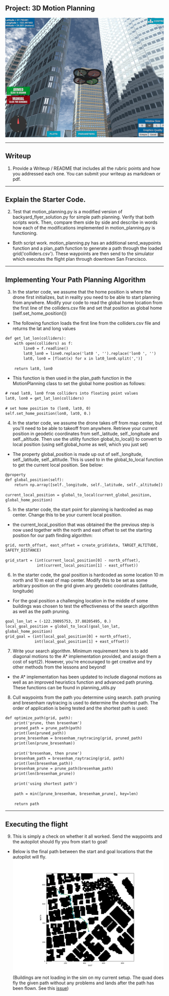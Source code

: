## Project: 3D Motion Planning
![Quad Image](enroute.png)

---

## Writeup
1. Provide a Writeup / README that includes all the rubric points and how you addressed each one. You can submit your writeup as markdown or pdf.
---
## Explain the Starter Code.
2. Test that motion_planning.py is a modified version of backyard_flyer_solution.py for simple path planning. Verify that both scripts work. Then, compare them side by side and describe in words how each of the modifications implemented in motion_planning.py is functioning.
* Both script work. motion_planning.py has an additional send_waypoints function and a plan_path function to generate a path through the loaded grid('colliders.csv'). These waypoints are then send to the simulator which executes the flight plan through downtown San Francisco.
---
## Implementing Your Path Planning Algorithm
3. In the starter code, we assume that the home position is where the drone first initializes, but in reality you need to be able to start planning from anywhere. Modify your code to read the global home location from the first line of the colliders.csv file and set that position as global home (self.set_home_position())

* The following function loads the first line from the colliders.csv file and returns the lat and long values
```
def get_lat_lon(colliders):
    with open(colliders) as f:
        line0 = f.readline()
        lat0_lon0 = line0.replace('lat0 ', '').replace('lon0 ', '')
        lat0, lon0 = [float(x) for x in lat0_lon0.split(',')]

    return lat0, lon0
```
* This function is then used in the plan_path function in the MotionPlanning class to set the global home position as follows:
```
# read lat0, lon0 from colliders into floating point values
lat0, lon0 = get_lat_lon(colliders)

# set home position to (lon0, lat0, 0)
self.set_home_position(lon0, lat0, 0.)
```

4. In the starter code, we assume the drone takes off from map center, but you'll need to be able to takeoff from anywhere. Retrieve your current position in geodetic coordinates from self._latitude, self._longitude and self._altitude. Then use the utility function global_to_local() to convert to local position (using self.global_home as well, which you just set)

* The property global_position is made up out of self._longitude, self._latitude, self._altitude. This is used to in the global_to_local function to get the current local position. See below:
```
@property
def global_position(self):
    return np.array([self._longitude, self._latitude, self._altitude])

current_local_position = global_to_local(current_global_position, global_home_position)
```

5. In the starter code, the start point for planning is hardcoded as map center. Change this to be your current local position.
* the current_local_position that was obtained the the previous step is now used together with the north and east offset to set the starting position for our path finding algorithm:
```
grid, north_offset, east_offset = create_grid(data, TARGET_ALTITUDE, SAFETY_DISTANCE)

grid_start = (int(current_local_position[0] - north_offset),
              int(current_local_position[1] - east_offset))
```

6. In the starter code, the goal position is hardcoded as some location 10 m north and 10 m east of map center. Modify this to be set as some arbitrary position on the grid given any geodetic coordinates (latitude, longitude)
* For the goal position a challenging location in the middle of some buildings was chosen to test the effectiveness of the search algorithm as well as the path pruning.
```
goal_lon_lat = (-122.39095753, 37.80205495, 0.)
local_goal_position = global_to_local(goal_lon_lat, global_home_position)
grid_goal = (int(local_goal_position[0] + north_offset),
             int(local_goal_position[1] + east_offset))
```

7. Write your search algorithm. Minimum requirement here is to add diagonal motions to the A* implementation provided, and assign them a cost of sqrt(2). However, you're encouraged to get creative and try other methods from the lessons and beyond!
* the A* implementation has been updated to include diagonal motions as well as an improved heuristics function and advanced path pruning. These functions can be found in planning_utils.py

8. Cull waypoints from the path you determine using search.
path pruning and bresenham raytracing is used to determine the shortest path. The order of application is being tested and the shortest path is used:
```
def optimize_path(grid, path):
    print('prune, then bresenham')
    pruned_path = prune_path(path)
    print(len(pruned_path))
    prune_bresenham = bresenham_raytracing(grid, pruned_path)
    print(len(prune_bresenham))

    print('bresenham, then prune')
    bresenham_path = bresenham_raytracing(grid, path)
    print(len(bresenham_path))
    bresenham_prune = prune_path(bresenham_path)
    print(len(bresenham_prune))

    print('using shortest path')

    path = min([prune_bresenham, bresenham_prune], key=len)

    return path
```

---
## Executing the flight
9. This is simply a check on whether it all worked. Send the waypoints and the autopilot should fly you from start to goal!
* Below is the final path between the start and goal locations that the autopilot will fly.
![Quad Image](./figure_1.png)
(Buildings are not loading in the sim on my current setup. The quad does fly the given path without any problems and lands after the path has been flown. See this [issue](https://github.com/udacity/FCND-Simulator-Releases/issues/11))
